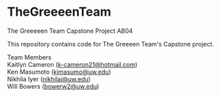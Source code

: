 # TheGreeeenTeam
The Greeeeen Team Capstone Project AB04

This repository contains code for The Greeeen Team's Capstone project.


Team Members  
Kaitlyn Cameron (k-cameron21@hotmail.com)  
Ken Masumoto (kjmasumo@uw.edu)  
Nikhila Iyer (nikhilai@uw.edu)   
Will Bowers (bowerw2@uw.edu)  
